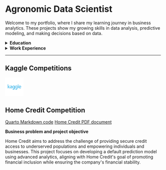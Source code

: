 # Agronomic Data Scientist

Welcome to my portfolio, where I share my learning journey in business analytics. These projects show my growing skills in data analysis, predictive modeling, and making decisions based on data.

<details>
  <summary><strong>Education</strong></summary>
  
  <ul>
    <li><strong>Master of Science in Business Analytics</strong> - University of Utah, Salt Lake City, UT, United States</li>
    <li><strong>MBA in Business and Entrepreneurship</strong> - PUC RS, Porto Alegre, Brazil</li>
    <li><strong>Specialist in Soil Management</strong> - Esalq USP, Piracicaba, Brazil</li>
    <li><strong>Bachelor's Degree in Agronomy</strong> - UEL, Londrina, Brazil</li>
  </ul>

</details>

<details>
  <summary><strong>Work Experience</strong></summary>

  <ul>
    <li><strong>Data Entry Specialist and Assistant Buyer</strong> - The University of Utah Campus Store, April 2023-present</li>
    <li><strong>Founder/CEO/Senior Crop Advisor</strong> - Apta Agribusiness, July 2010 - July 2023</li>
    <li><strong>Junior Crop Advisor and Precision Agriculture Analyst</strong> - Insolo Agricultural Management, August 2004 - June 2010</li>
  </ul>

</details>

  ------------------------------------------------------------------------

## Kaggle Competitions

<!-- Kaggle logo image -->
<p align="left">
   <a href="https://www.kaggle.com/competitions/home-credit-default-risk">
      <img src="images/kaggle_logo.png" alt="Kaggle Logo" style="width: 12%; max-width: 1000px; display: inline-block;" />
   </a>
</p>

<!-- Text: Home Credit Competition -->
<h2>Home Credit Competition</h2>

[Quarto Markdown code](https://github.com/kleytonrps/Home_Credit_Project/blob/main/Home_Credit_Kleyton.qmd)
[Home Credit PDF document](https://github.com/kleytonrps/Home_Credit_Project/blob/main/pdf_html_files/Home_Credit_pdf_no_code.pdf)


**Business problem and project objective**

Home Credit aims to address the challenge of providing secure credit access to underserved populations and empowering individuals and businesses. This project focuses on developing a default prediction model using advanced analytics, aligning with Home Credit's goal of promoting financial inclusion while ensuring the company's financial stability.


